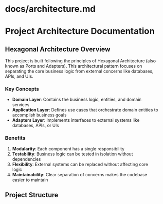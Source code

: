 # docs/architecture.md
# Project Architecture Documentation

## Hexagonal Architecture Overview

This project is built following the principles of Hexagonal Architecture (also known as Ports and Adapters). This architectural pattern focuses on separating the core business logic from external concerns like databases, APIs, and UIs.

### Key Concepts

- **Domain Layer**: Contains the business logic, entities, and domain services
- **Application Layer**: Defines use cases that orchestrate domain entities to accomplish business goals
- **Adapters Layer**: Implements interfaces to external systems like databases, APIs, or UIs

### Benefits

1. **Modularity**: Each component has a single responsibility
2. **Testability**: Business logic can be tested in isolation without dependencies
3. **Flexibility**: External systems can be replaced without affecting core logic
4. **Maintainability**: Clear separation of concerns makes the codebase easier to maintain

## Project Structure